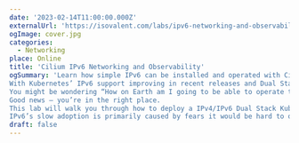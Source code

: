 ```yaml
---
date: '2023-02-14T11:00:00.000Z'
externalUrl: 'https://isovalent.com/labs/ipv6-networking-and-observability/'
ogImage: cover.jpg
categories:
  - Networking
place: Online
title: 'Cilium IPv6 Networking and Observability'
ogSummary: 'Learn how simple IPv6 can be installed and operated with Cilium and Hubble.
With Kubernetes’ IPv6 support improving in recent releases and Dual Stack Generally Available in Kubernetes 1.23, it’s time to learn about IPv6 on Kubernetes.
You might be wondering “How on Earth am I going to be able to operate this?”
Good news – you’re in the right place.
This lab will walk you through how to deploy a IPv4/IPv6 Dual Stack Kubernetes cluster and install Cilium and Hubble to benefit from their networking and observability capabilities. In particular, visibility of IPv6 flows is absolutely essential.
IPv6’s slow adoption is primarily caused by fears it would be hard to operate and manage. As you will see, a tool such as Hubble will help operators visualize and understand their IPv6 network better.'
draft: false
---
```

